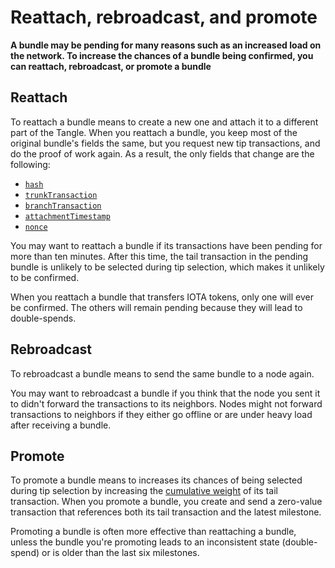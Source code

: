 # Reattach, rebroadcast, and promote

**A bundle may be pending for many reasons such as an increased load on the network. To increase the chances of a bundle being confirmed, you can reattach, rebroadcast, or promote a bundle**

## Reattach

To reattach a bundle means to create a new one and attach it to a different part of the Tangle. When you reattach a bundle, you keep most of the original bundle's fields the same, but you request new tip transactions, and do the proof of work again. As a result, the only fields that change are the following:

* [`hash`](../references/structure-of-a-transaction.md)
* [`trunkTransaction`](../references/structure-of-a-transaction.md)
* [`branchTransaction`](../references/structure-of-a-transaction.md)
* [`attachmentTimestamp`](../references/structure-of-a-transaction.md)
* [`nonce`](../references/structure-of-a-transaction.md)

You may want to reattach a bundle if its transactions have been pending for more than ten minutes. After this time, the tail transaction in the pending bundle is unlikely to be selected during tip selection, which makes it unlikely to be confirmed.

When you reattach a bundle that transfers IOTA tokens, only one will ever be confirmed. The others will remain pending because they will lead to double-spends.

## Rebroadcast

To rebroadcast a bundle means to send the same bundle to a node again.

You may want to rebroadcast a bundle if you think that the node you sent it to didn't forward the transactions to its neighbors. Nodes might not forward transactions to neighbors if they either go offline or are under heavy load after receiving a bundle.

## Promote

To promote a bundle means to increases its chances of being selected during tip selection by increasing the [cumulative weight](root://node-software/0.1/iri/concepts/tip-selection.md) of its tail transaction. When you promote a bundle, you create and send a zero-value transaction that references both its tail transaction and the latest milestone.

Promoting a bundle is often more effective than reattaching a bundle, unless the bundle you're promoting leads to an inconsistent state (double-spend) or is older than the last six milestones.